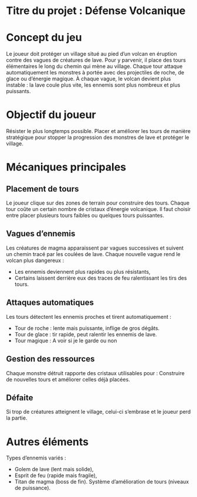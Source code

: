 # Titre du projet : Défense Volcanique

# Concept du jeu
Le joueur doit protéger un village situé au pied d’un volcan en éruption contre des vagues de créatures de lave.
Pour y parvenir, il place des tours élémentaires le long du chemin qui mène au village.
Chaque tour attaque automatiquement les monstres à portée avec des projectiles de roche, de glace ou d’énergie magique.
À chaque vague, le volcan devient plus instable : la lave coule plus vite, les ennemis sont plus nombreux et plus puissants.

# Objectif du joueur

Résister le plus longtemps possible.
Placer et améliorer les tours de manière stratégique pour stopper la progression des monstres de lave et protéger le village.

# Mécaniques principales
## Placement de tours

Le joueur clique sur des zones de terrain pour construire des tours.
Chaque tour coûte un certain nombre de cristaux d’énergie volcanique.
Il faut choisir entre placer plusieurs tours faibles ou quelques tours puissantes.

## Vagues d’ennemis

Les créatures de magma apparaissent par vagues successives et suivent un chemin tracé par les coulées de lave.
Chaque nouvelle vague rend le volcan plus dangereux :

- Les ennemis deviennent plus rapides ou plus résistants,
- Certains laissent derrière eux des traces de feu ralentissant les tirs des tours.

## Attaques automatiques

Les tours détectent les ennemis proches et tirent automatiquement :

- Tour de roche : lente mais puissante, inflige de gros dégâts.
- Tour de glace : tir rapide, peut ralentir les ennemis de lave.
- Tour magique : A voir si je le garde ou non

## Gestion des ressources

Chaque monstre détruit rapporte des cristaux utilisables pour :
Construire de nouvelles tours et améliorer celles déjà placées.

## Défaite

Si trop de créatures atteignent le village, celui-ci s’embrase et le joueur perd la partie.

# Autres éléments

Types d’ennemis variés :
- Golem de lave (lent mais solide),
- Esprit de feu (rapide mais fragile),
- Titan de magma (boss de fin).
Système d’amélioration de tours (niveaux de puissance).
